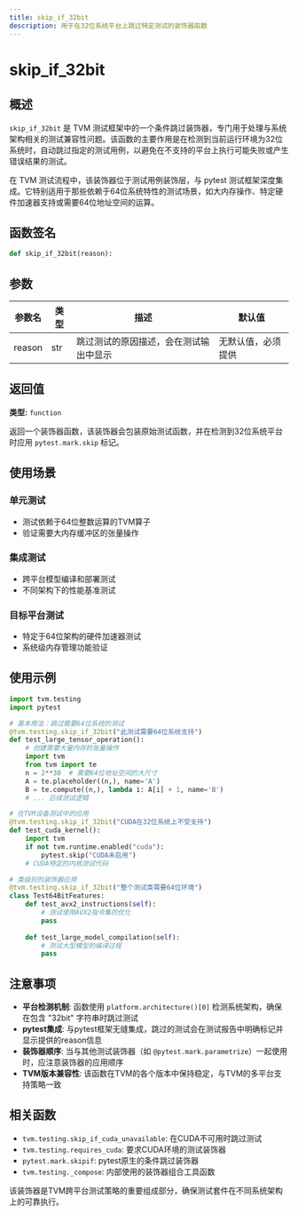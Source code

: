 ```yaml
---
title: skip_if_32bit
description: 用于在32位系统平台上跳过特定测试的装饰器函数
---
```


# skip_if_32bit

## 概述

`skip_if_32bit` 是 TVM 测试框架中的一个条件跳过装饰器，专门用于处理与系统架构相关的测试兼容性问题。该函数的主要作用是在检测到当前运行环境为32位系统时，自动跳过指定的测试用例，以避免在不支持的平台上执行可能失败或产生错误结果的测试。

在 TVM 测试流程中，该装饰器位于测试用例装饰层，与 pytest 测试框架深度集成。它特别适用于那些依赖于64位系统特性的测试场景，如大内存操作、特定硬件加速器支持或需要64位地址空间的运算。

## 函数签名

```python
def skip_if_32bit(reason):
```

## 参数

| 参数名 | 类型 | 描述 | 默认值 |
|--------|------|------|--------|
| reason | str | 跳过测试的原因描述，会在测试输出中显示 | 无默认值，必须提供 |

## 返回值

**类型:** `function`

返回一个装饰器函数，该装饰器会包装原始测试函数，并在检测到32位系统平台时应用 `pytest.mark.skip` 标记。

## 使用场景

### 单元测试
- 测试依赖于64位整数运算的TVM算子
- 验证需要大内存缓冲区的张量操作

### 集成测试
- 跨平台模型编译和部署测试
- 不同架构下的性能基准测试

### 目标平台测试
- 特定于64位架构的硬件加速器测试
- 系统级内存管理功能验证

## 使用示例

```python
import tvm.testing
import pytest

# 基本用法：跳过需要64位系统的测试
@tvm.testing.skip_if_32bit("此测试需要64位系统支持")
def test_large_tensor_operation():
    # 创建需要大量内存的张量操作
    import tvm
    from tvm import te
    n = 2**30  # 需要64位地址空间的大尺寸
    A = te.placeholder((n,), name='A')
    B = te.compute((n,), lambda i: A[i] + 1, name='B')
    # ... 后续测试逻辑

# 在TVM设备测试中的应用
@tvm.testing.skip_if_32bit("CUDA在32位系统上不受支持")
def test_cuda_kernel():
    import tvm
    if not tvm.runtime.enabled("cuda"):
        pytest.skip("CUDA未启用")
    # CUDA特定的内核测试代码

# 类级别的装饰器应用
@tvm.testing.skip_if_32bit("整个测试类需要64位环境")
class Test64BitFeatures:
    def test_avx2_instructions(self):
        # 测试使用AVX2指令集的优化
        pass
    
    def test_large_model_compilation(self):
        # 测试大型模型的编译过程
        pass
```

## 注意事项

- **平台检测机制**: 函数使用 `platform.architecture()[0]` 检测系统架构，确保在包含 "32bit" 字符串时跳过测试
- **pytest集成**: 与pytest框架无缝集成，跳过的测试会在测试报告中明确标记并显示提供的reason信息
- **装饰器顺序**: 当与其他测试装饰器（如 `@pytest.mark.parametrize`）一起使用时，应注意装饰器的应用顺序
- **TVM版本兼容性**: 该函数在TVM的各个版本中保持稳定，与TVM的多平台支持策略一致

## 相关函数

- `tvm.testing.skip_if_cuda_unavailable`: 在CUDA不可用时跳过测试
- `tvm.testing.requires_cuda`: 要求CUDA环境的测试装饰器
- `pytest.mark.skipif`: pytest原生的条件跳过装饰器
- `tvm.testing._compose`: 内部使用的装饰器组合工具函数

该装饰器是TVM跨平台测试策略的重要组成部分，确保测试套件在不同系统架构上的可靠执行。